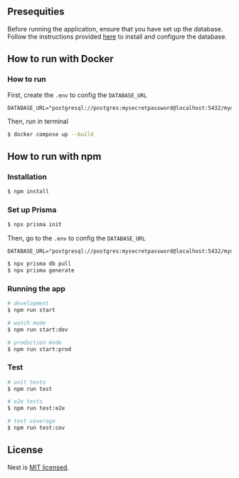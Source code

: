 ## Presequities 
Before running the application, ensure that you have set up the database. Follow the instructions provided [here](https://github.com/AngelHackAPCS/DB) to install and configure the database.

## How to run with Docker
### How to run
First, create the `.env` to config the `DATABASE_URL`

```text
DATABASE_URL="postgresql://postgres:mysecretpassword@localhost:5432/mydatabase"
```
Then, run in terminal
```bash
$ docker compose up --build
```

## How to run with npm

### Installation

```bash
$ npm install
```

### Set up Prisma

```bash
$ npx prisma init
```

Then, go to the `.env` to config the `DATABASE_URL`

```text
DATABASE_URL="postgresql://postgres:mysecretpassword@localhost:5432/mydatabase"
```

```bash
$ npx prisma db pull
$ npx prisma generate
```


### Running the app

```bash
# development
$ npm run start

# watch mode
$ npm run start:dev

# production mode
$ npm run start:prod
```

### Test

```bash
# unit tests
$ npm run test

# e2e tests
$ npm run test:e2e

# test coverage
$ npm run test:cov
```

## License

Nest is [MIT licensed](LICENSE).
